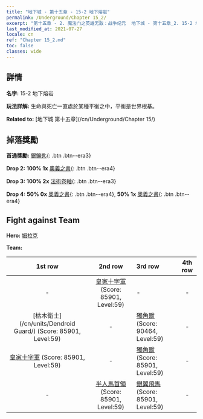 ```yaml
---
title: "地下城 - 第十五章 - 15-2 地下熔岩"
permalink: /Underground/Chapter 15_2/
excerpt: "第十五章 - 2. 魔法门之英雄无敌：战争纪元  地下城 - 第十五章_2. 15-2 地下熔岩"
last_modified_at: 2021-07-27
locale: cn
ref: "Chapter 15_2.md"
toc: false
classes: wide
---
```


## 詳情

 **名字:** 15-2 地下熔岩

 **玩法詳解:**       生命與死亡一直處於某種平衡之中，平衡是世界根基。

 **Related to:** [地下城 第十五章](/cn/Underground/Chapter 15/)

## 掉落獎勵

 **首通獎勵:** [銀鑰匙](/cn/Items/con_693/){: .btn .btn--era3}

 **Drop 2:** **100% 1x** [奧義之書](/cn/Items/mat_60/){: .btn .btn--era4}

 **Drop 3:** **100% 2x** [法術卷軸](/cn/Items/con_694/){: .btn .btn--era3}

 **Drop 4:** **50% 0x** [奧義之書](/cn/Items/mat_53/){: .btn .btn--era4}, **50% 1x** [奧義之書](/cn/Items/mat_53/){: .btn .btn--era4}


## Fight against Team
 **Hero:** [姆拉克](/cn/heroes/Mullich/)

 **Team:**


  | 1st row | 2nd row | 3rd row | 4th row |
  |:----:|:----:|:----|:----:|
  | - | [皇家十字軍](/cn/units/Swordsman/) (Score: 85901, Level:59)  | - | - |
  | [枯木衛士](/cn/units/Dendroid Guard/) (Score: 85901, Level:59)  | - | [獨角獸](/cn/units/Unicorn/) (Score: 90464, Level:59)  | - |
  | [皇家十字軍](/cn/units/Swordsman/) (Score: 85901, Level:59)  | - | [獨角獸](/cn/units/Unicorn/) (Score: 85901, Level:59)  | - |
  | - | [半人馬首領](/cn/units/Centaur/) (Score: 85901, Level:59)  | [銀翼飛馬](/cn/units/Pegasus/) (Score: 85901, Level:59)  | - |


